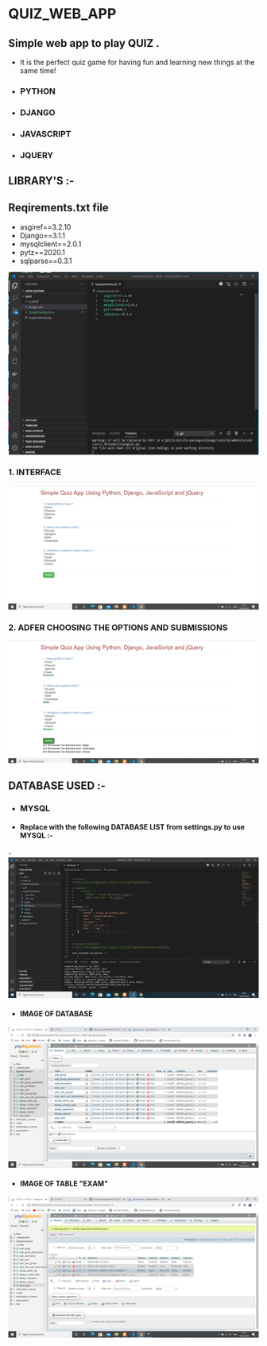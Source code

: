 # QUIZ_WEB_APP

## Simple web app to play QUIZ .

- It is the perfect quiz game for having fun and learning new things at the same time!

- ### PYTHON
- ### DJANGO
- ### JAVASCRIPT
- ### JQUERY

## LIBRARY'S :-

## Reqirements.txt file

- asgiref==3.2.10
- Django==3.1.1
- mysqlclient==2.0.1
- pytz==2020.1
- sqlparse==0.3.1

![alt text](https://github.com/MohitKumarMandhre/QUIZ_WEB_APP/blob/master/image_set/q-req.PNG)


### 1. INTERFACE

![alt text](https://github.com/MohitKumarMandhre/QUIZ_WEB_APP/blob/master/image_set/q-inter.PNG)

### 2. ADFER CHOOSING THE OPTIONS AND SUBMISSIONS

![alt text](https://github.com/MohitKumarMandhre/QUIZ_WEB_APP/blob/master/image_set/q-inter-02.PNG)

## DATABASE USED :-

- ### MYSQL 

- #### Replace with the following DATABASE LIST from settings.py to use MYSQL :-

-![alt text](https://github.com/MohitKumarMandhre/QUIZ_WEB_APP/blob/master/image_set/q-sett.PNG)

- #### IMAGE OF DATABASE

![alt text](https://github.com/MohitKumarMandhre/QUIZ_WEB_APP/blob/master/image_set/q-db-01.PNG)

- #### IMAGE OF TABLE "EXAM"

![alt text](https://github.com/MohitKumarMandhre/QUIZ_WEB_APP/blob/master/image_set/q-db-02.PNG)

